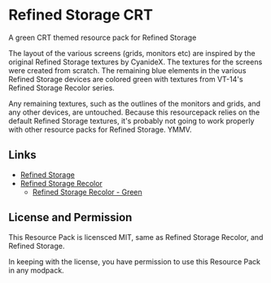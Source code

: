 # Refined Storage CRT
A green CRT themed resource pack for Refined Storage

The layout of the various screens (grids, monitors etc) are inspired by the original Refined Storage textures by CyanideX.
The textures for the screens were created from scratch.
The remaining blue elements in the various Refined Storage devices are colored green with textures from VT-14's Refined Storage Recolor series.

Any remaining textures, such as the outlines of the monitors and grids, and any other devices, are untouched.
Because this resourcepack relies on the default Refined Storage textures, it's probably not going to work properly with other resource packs for Refined Storage. YMMV.

## Links
- [Refined Storage](https://www.curseforge.com/minecraft/mc-mods/refined-storage)
- [Refined Storage Recolor](https://github.com/VT-14/RefinedStorageRecolor)
  - [Refined Storage Recolor - Green](https://www.curseforge.com/minecraft/texture-packs/refined-storage-recolor-green)
  
## License and Permission

This Resource Pack is licensced MIT, same as Refined Storage Recolor, and Refined Storage.

In keeping with the license, you have permission to use this Resource Pack in any modpack.
